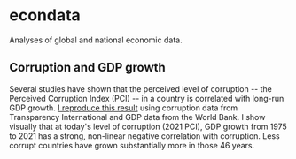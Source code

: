 # econdata
Analyses of global and national economic data.

## Corruption and GDP growth

Several studies have shown that the perceived level of corruption -- the Perceived Corruption Index (PCI) -- in a country is correlated with long-run GDP growth. [I reproduce this result](https://github.com/ndronen/econdata/blob/main/notebooks/Corruption_and_GDP_growth.ipynb) using corruption data from Transparency International and GDP data from the World Bank. I show visually that at today's level of corruption (2021 PCI), GDP growth from 1975 to 2021 has a strong, non-linear negative correlation with corruption. Less corrupt countries have grown substantially more in those 46 years.


